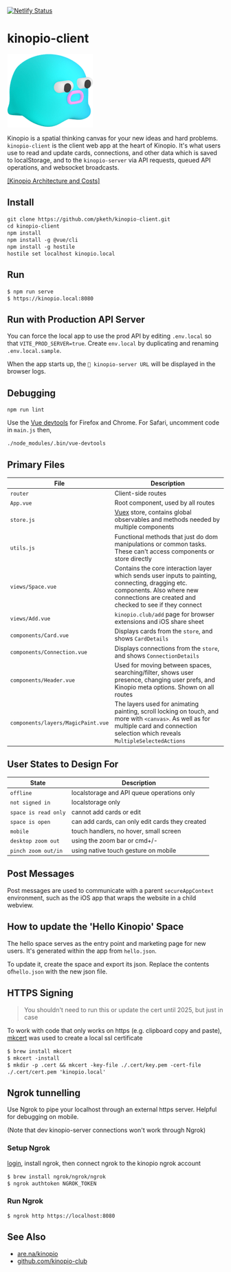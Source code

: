 [![Netlify Status](https://api.netlify.com/api/v1/badges/f8ef64eb-39f9-46c6-b042-635a8704cc42/deploy-status)](https://app.netlify.com/sites/kinopio-client/deploys)

# kinopio-client

<img src="./src/assets/logo-base.png" alt="logo" width="200">

Kinopio is a spatial thinking canvas for your new ideas and hard problems. `kinopio-client` is the client web app at the heart of Kinopio. It's what users use to read and update cards, connections, and other data which is saved to localStorage, and to the `kinopio-server` via API requests, queued API operations, and websocket broadcasts.

[[Kinopio Architecture and Costs]](https://kinopio.club/JOGXFJ0FEMpS3crbh6U9k)

## Install

```
git clone https://github.com/pketh/kinopio-client.git
cd kinopio-client
npm install
npm install -g @vue/cli
npm install -g hostile
hostile set localhost kinopio.local
```

## Run

```
$ npm run serve
$ https://kinopio.local:8080
```

## Run with Production API Server

You can force the local app to use the prod API by editing `.env.local` so that `VITE_PROD_SERVER=true`. Create `env.local` by duplicating and renaming `.env.local.sample`.

When the app starts up, the `🐸 kinopio-server URL` will be displayed in the browser logs.

## Debugging

	npm run lint

Use the [Vue devtools](https://github.com/vuejs/vue-devtools) for Firefox and Chrome. For Safari, uncomment code in `main.js` then,

	./node_modules/.bin/vue-devtools

## Primary Files

| File | Description |
| ------------- |-------------|
| `router` | Client-side routes |
| `App.vue` | Root component, used by all routes|
| `store.js` | [Vuex](https://vuex.vuejs.org/) store, contains global observables and methods needed by multiple components |
| `utils.js` | Functional methods that just do dom manipulations or common tasks. These can't access components or store directly |
| `views/Space.vue` | Contains the core interaction layer which sends user inputs to painting, connecting, dragging etc. components. Also where new connections are created and checked to see if they connect |
| `views/Add.vue` | `kinopio.club/add` page for browser extensions and iOS share sheet |
| `components/Card.vue` | Displays cards from the `store`, and shows `CardDetails` |
| `components/Connection.vue` | Displays connections from the `store`, and shows `ConnectionDetails` |
| `components/Header.vue` | Used for moving between spaces, searching/filter, shows user presence, changing user prefs, and Kinopio meta options. Shown on all routes |
| `components/layers/MagicPaint.vue` | The layers used for animating painting, scroll locking on touch, and more with `<canvas>`. As well as for multiple card and connection selection which reveals `MultipleSelectedActions` |

## User States to Design For

| State | Description |
| ------------- |-------------|
| `offline` | localstorage and API queue operations only |
| `not signed in` | localstorage only |
| `space is read only` | cannot add cards or edit |
| `space is open` | can add cards, can only edit cards they created |
| `mobile` | touch handlers, no hover, small screen |
| `desktop zoom out` | using the zoom bar or cmd+/- |
| `pinch zoom out/in` | using native touch gesture on mobile |

## Post Messages

Post messages are used to communicate with a parent `secureAppContext` environment, such as the iOS app that wraps the website in a child webview.

## How to update the 'Hello Kinopio' Space

The hello space serves as the entry point and marketing page for new users. It's generated within the app from `hello.json`.

To update it, create the space and export its json. Replace the contents of`hello.json` with the new json file.

## HTTPS Signing

> You shouldn't need to run this or update the cert until 2025, but just in case

To work with code that only works on https (e.g. clipboard copy and paste), [mkcert](https://github.com/FiloSottile/mkcert) was used to create a local ssl certificate

    $ brew install mkcert
    $ mkcert -install
	$ mkdir -p .cert && mkcert -key-file ./.cert/key.pem -cert-file ./.cert/cert.pem 'kinopio.local'

## Ngrok tunnelling

Use Ngrok to pipe your localhost through an external https server. Helpful for debugging on mobile.

(Note that dev kinopio-server connections won't work through Ngrok)

### Setup Ngrok

[login](http://ngrok.com), install ngrok, then connect ngrok to the kinopio ngrok account

    $ brew install ngrok/ngrok/ngrok
    $ ngrok authtoken NGROK_TOKEN

### Run Ngrok

    $ ngrok http https://localhost:8080

## See Also

- [are.na/kinopio](https://www.are.na/kinopio)
- [github.com/kinopio-club](https://github.com/kinopio-club)
